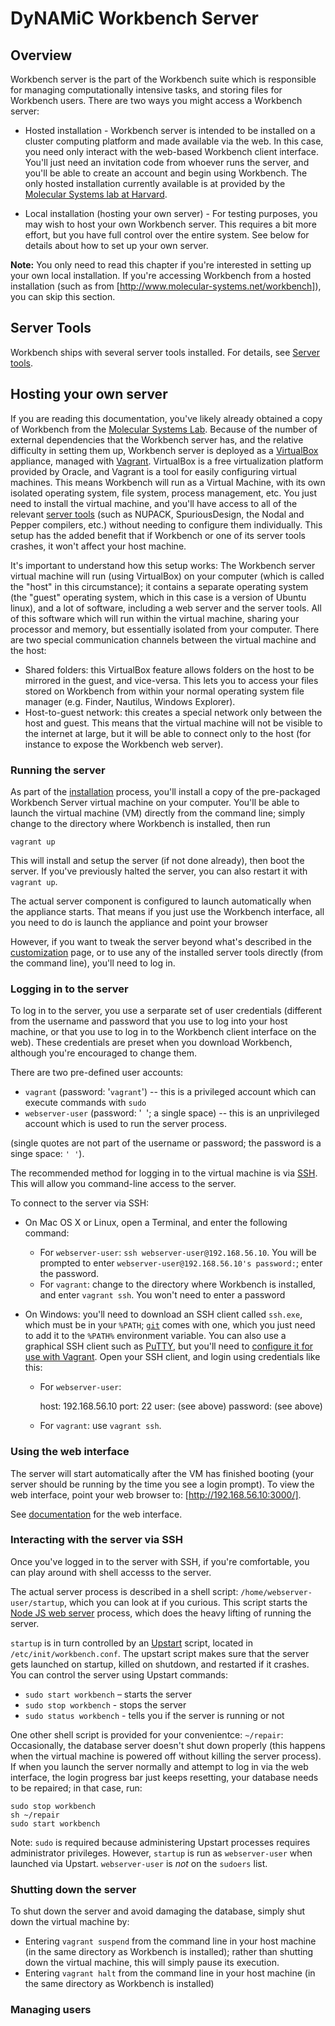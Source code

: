 DyNAMiC Workbench Server
========================

Overview
--------

Workbench server is the part of the Workbench suite which is responsible for managing computationally intensive tasks, and storing files for Workbench users. There are two ways you might access a Workbench server:

-	Hosted installation - Workbench server is intended to be installed on a cluster computing platform and made available via the web. In this case, you need only interact with the web-based Workbench client interface. You'll just need an invitation code from whoever runs the server, and you'll be able to create an 
	account and begin using Workbench. The only hosted installation currently available is at provided by the [Molecular Systems lab at Harvard](http://www.molecular-systems.net/workbench).

-	Local installation (hosting your own server) - For testing purposes, you may wish to host your own Workbench server. This requires a bit more effort, but you have full control over the entire system. See below for details about how to set up your own server.

**Note:** You only need to read this chapter if you're interested in setting up your own local installation. If you're accessing Workbench from a hosted installation (such as from [http://www.molecular-systems.net/workbench]), you can skip this section.

Server Tools
------------

Workbench ships with several server tools installed. For details, see [Server tools](server-tools).

Hosting your own server
-----------------------

If you are reading this documentation, you've likely already obtained a copy of Workbench from the [Molecular Systems Lab](http://www.molecular-systems.net). Because of the number of external dependencies that the Workbench server has, and the relative difficulty in setting them up, Workbench server is deployed as a [VirtualBox](http://www.virtualbox.org/) appliance, managed with [Vagrant](https://www.vagrantup.com/). VirtualBox is a free virtualization platform provided by Oracle, and Vagrant is a tool for easily configuring virtual machines. This means Workbench will run as a Virtual Machine, with its own isolated operating system, file system, process management, etc. You just need to install the virtual machine, and you'll have access to all of the relevant [server tools](server-tools) (such as NUPACK, SpuriousDesign, the Nodal and Pepper compilers, etc.) without needing to configure them individually. This setup has the added benefit that if Workbench or one of its server tools crashes, it won't affect your host machine. 

It's important to understand how this setup works: The Workbench server virtual machine will run (using VirtualBox) on your computer (which is called the "host" in this circumstance); it contains a separate operating system (the "guest" operating system, which in this case is a version of Ubuntu linux), and a lot of software, including a web server and the server tools. All of this software which will run within the virtual machine, sharing your processor and memory, but essentially isolated from your computer. There are two special communication channels between the virtual machine and the host:

-	Shared folders: this VirtualBox feature allows folders on the host to be mirrored in the guest, and vice-versa. This lets you to access your files stored on Workbench from within your normal operating system file manager (e.g. Finder, Nautilus, Windows Explorer). 
-	Host-to-guest network: this creates a special network only between the host and guest. This means that the virtual machine will not be visible to the internet at large, but it will be able to connect only to the host (for instance to expose the Workbench web server).

### Running the server

As part of the [installation](install) process, you'll install a copy of the pre-packaged Workbench Server virtual machine on your computer. You'll be able to launch the virtual machine (VM) directly from the command line; simply change to the directory where Workbench is installed, then run

	vagrant up

This will install and setup the server (if not done already), then boot the server. If you've previously halted the server, you can also restart it with `vagrant up`.

The actual server component is configured to launch automatically when the appliance starts. That means if you just use the Workbench interface, all you need to do is launch the appliance and point your browser 

However, if you want to tweak the server beyond what's described in the [customization](customization) page, or to use any of the installed server tools directly (from the command line), you'll need to log in. 

### Logging in to the server

To log in to the server, you use a serparate set of user credentials (different from the username and password that you use to log into your host machine, or that you use to log in to the Workbench client interface on the web). These credentials are preset when you download Workbench, although you're encouraged to change them.

There are two pre-defined user accounts:

- `vagrant` (password: '`vagrant`') -- this is a privileged account which can execute commands with `sudo`
- `webserver-user` (password: '` `'; a single space) -- this is an unprivileged account which is used to run the server process.

(single quotes are not part of the username or password; the password is a singe space: `' '`). 

The recommended method for logging in to the virtual machine is via [SSH](http://en.wikipedia.org/Secure_Shell). This will allow you command-line access to the server.

To connect to the server via SSH:

- On Mac OS X or Linux, open a Terminal, and enter the following command:
	- For `webserver-user`: `ssh webserver-user@192.168.56.10`. You will be prompted to enter `webserver-user@192.168.56.10's password:`; enter the password. 
	- For `vagrant`: change to the directory where Workbench is installed, and enter `vagrant ssh`. You won't need to enter a password

- On Windows: you'll need to download an SSH client called `ssh.exe`, which must be in your `%PATH`; [`git`](http://git-scm.com/download/) comes with one, which you just need to add it to the `%PATH%` environment variable. You can also use a graphical SSH client such as [PuTTY](http://www.chiark.greenend.org.uk/~sgtatham/putty/download.html), but you'll need to [configure it for use with Vagrant](http://stackoverflow.com/questions/9885108/ssh-to-vagrant-box-in-windows). Open your SSH client, and login using credentials like this:
	
	- For `webserver-user`: 

		host: 192.168.56.10
		port: 22
		user: (see above)
		password: (see above)

	- For `vagrant`: use `vagrant ssh`.


### Using the web interface

The server will start automatically after the VM has finished booting (your server should be running by the time you see a login prompt). To view the web interface, point your web browser to: [http://192.168.56.10:3000/].

See [documentation](index) for the web interface.

### Interacting with the server via SSH

Once you've logged in to the server with SSH, if you're comfortable, you can play around with shell accesss to the server.

The actual server process is described in a shell script: `/home/webserver-user/startup`, which you can look at if you curious. This script starts the [Node JS web server](http://www.nodejs.org/) process, which does the heavy lifting of running the server. 

`startup` is in turn controlled by an [Upstart](http://upstart.ubuntu.com/) script, located in `/etc/init/workbench.conf`. The upstart script makes sure that the server gets launched on startup, killed on shutdown, and restarted if it crashes. You can control the server using Upstart commands:

*	`sudo start workbench` – starts the server
*	`sudo stop workbench` - stops the server
*	`sudo status workbench` - tells you if the server is running or not

One other shell script is provided for your convenientce: `~/repair`: Occasionally, the database server doesn't shut down properly (this happens when the virtual machine is powered off without killing the server process). If when you launch the server normally and attempt to log in via the web interface, the login progress bar just keeps resetting, your database needs to be repaired; in that case, run:
	
	sudo stop workbench
	sh ~/repair
	sudo start workbench 

Note: `sudo` is required because administering Upstart processes requires administrator privileges. However, `startup` is run as `webserver-user` when launched via Upstart. `webserver-user` is _not_ on the `sudoers` list. 

### Shutting down the server

To shut down the server and avoid damaging the database, simply shut down the virtual machine by:

*	Entering `vagrant suspend` from the command line in your host machine (in the same directory as Workbench is installed); rather than shutting down the virtual machine, this will simply pause its execution. 
*	Entering `vagrant halt` from the command line in your host machine (in the same directory as Workbench is installed)

### Managing users


